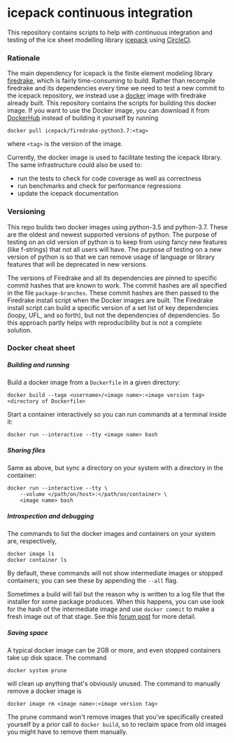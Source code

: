 # icepack continuous integration

This repository contains scripts to help with continuous integration and testing of the ice sheet modelling library [icepack](https://github.com/icepack/icepack) using [CircleCI](https://circle-ci.org).


### Rationale

The main dependency for icepack is the finite element modeling library [firedrake](https://www.firedrakeproject.org), which is fairly time-consuming to build.
Rather than recompile firedrake and its dependencies every time we need to test a new commit to the icepack repository, we instead use a [docker](https://www.docker.com) image with firedrake already built.
This repository contains the scripts for building this docker image.
If you want to use the Docker image, you can download it from [DockerHub](https://hub.docker.com/r/icepack/) instead of building it yourself by running

    docker pull icepack/firedrake-python3.7:<tag>

where `<tag>` is the version of the image.

Currently, the docker image is used to facilitate testing the icepack library.
The same infrastructure could also be used to:

* run the tests to check for code coverage as well as correctness
* run benchmarks and check for performance regressions
* update the icepack documentation


### Versioning

This repo builds two docker images using python-3.5 and python-3.7.
These are the oldest and newest supported versions of python.
The purpose of testing on an old version of python is to keep from using fancy new features (like f-strings) that not all users will have.
The purpose of testing on a new version of python is so that we can remove usage of language or library features that will be deprecated in new versions.

The versions of Firedrake and all its dependencies are pinned to specific commit hashes that are known to work.
The commit hashes are all specified in the file `package-branches`.
These commit hashes are then passed to the Firedrake install script when the Docker images are built.
The Firedrake install script can build a specific version of a set list of key dependencies (loopy, UFL, and so forth), but not the dependencies of dependencies.
So this approach partly helps with reproducibility but is not a complete solution.


### Docker cheat sheet

##### Building and running

Build a docker image from a `Dockerfile` in a given directory:

    docker build --tage <username>/<image name>:<image version tag> <directory of Dockerfile>

Start a container interactively so you can run commands at a terminal inside it:

    docker run --interactive --tty <image name> bash

##### Sharing files

Same as above, but sync a directory on your system with a directory in the container:

    docker run --interactive --tty \
        --volume </path/on/host>:</path/on/container> \
        <image name> bash

##### Introspection and debugging

The commands to list the docker images and containers on your system are, respectively,

    docker image ls
    docker container ls

By default, these commands will not show intermediate images or stopped containers; you can see these by appending the `--all` flag.

Sometimes a build will fail but the reason why is written to a log file that the installer for some package produces.
When this happens, you can use look for the hash of the intermediate image and use `docker commit` to make a fresh image out of that stage.
See this [forum post](https://forums.docker.com/t/how-to-debug-build-failures/7049/3) for more detail.

##### Saving space

A typical docker image can be 2GB or more, and even stopped containers take up disk space.
The command

    docker system prune

will clean up anything that's obviously unused.
The command to manually remove a docker image is

    docker image rm <image name>:<image version tag>

The prune command won't remove images that you've specifically created yourself by a prior call to `docker build`, so to reclaim space from old images you might have to remove them manually.
